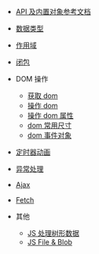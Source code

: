 - [API 及内置对象参考文档](/js/base/docs)

- [数据类型](/js/base/types)

- [作用域](/js/base/scopes)

- [闭包](/js/base/closures)

- DOM 操作

  - [获取 dom](/js/base/dom/get-dom)
  - [操作 dom](/js/base/dom/curd-dom)
  - [操作 dom 属性](/js/base/dom/dom-attrs)
  - [dom 常用尺寸](/js/base/dom/dom-sizes)
  - [dom 事件对象](/js/base/dom/dom-events)

- [定时器动画](/js/base/animate)

- [异常处理](/js/base/errors)

- [Ajax](/js/base/ajax)

- [Fetch](/js/base/fetch)

- 其他
  - [JS 处理树形数据](/js/base/tree-data)
  - [JS File & Blob](/js/base/file-blob)
